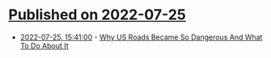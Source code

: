 # [Published on 2022-07-25](index.md)

* [2022-07-25, 15:41:00](https://soylentnews.org/article.pl?sid=22/07/24/1627219&from=rss) - [Why US Roads Became So Dangerous And What To Do About It](https://soylentnews.org/article.pl?sid=22/07/24/1627219&from=rss)
